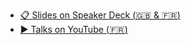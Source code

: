 - [:clipboard: Slides on Speaker Deck (:uk: & :fr:)](https://speakerdeck.com/jmlamodiere)
- [:arrow_forward: Talks on YouTube (:fr:)](https://youtube.com/playlist?list=PL8QbcapMN01prDWM0pQJb7JLImjNNd4iP)
